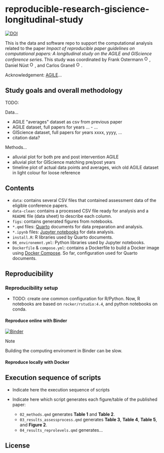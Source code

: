 # reproducible-research-giscience-longitudinal-study

<!--TODO: Linked badge to preprint-->

<!--TODO: Linked based to journal paper-->

<!--TODO: Linked badge to Assessment Protocol-->

[![DOI](https://zenodo.org/badge/DOI/10.5281/zenodo.XYZ.svg)](https://doi.org/)

This is the data and software repo to support the computational analysis related to the paper *Impact of reproducible paper
guidelines on computational papers: A longitudinal study on the AGILE and GIScience conference series*. 
This study was coordinated by Frank Ostermann <a href="https://orcid.org/0000-0002-9317-8291"><img alt="ORCID logo" src="https://info.orcid.org/wp-content/uploads/2019/11/orcid_16x16.png" width="16" height="16"/></a>,
Daniel Nüst <a href="https://orcid.org/0000-0002-0024-5046"><img alt="ORCID logo" src="https://info.orcid.org/wp-content/uploads/2019/11/orcid_16x16.png" width="16" height="16"/></a>, and 
Carlos Granell <a href="https://orcid.org/0000-0003-1004-9695"><img alt="ORCID logo" src="https://info.orcid.org/wp-content/uploads/2019/11/orcid_16x16.png" width="16" height="16"/></a>.


Acknowledgement: [AGILE](https://agile-gi.eu/)...

## Study goals and overall methodology


TODO: 

Data...

- AGILE "averages" dataset as csv from previous paper
- AGILE dataset, full papers for years ... - ...
- GIScience dataset, full papers for years xxxx, yyyy, ...
- citation data?

Methods...

- alluvial plot for both pre and post intervention AGILE
- alluvial plot for GIScience matching pre/post years
- timeline plot of actual data points and averages, wich old AGILE dataset in light colour for loose reference


## Contents

- `data`: contains several CSV files that contained assessment data of the eligible conference papers.
- `data-clean`: contains a processed CSV file ready for analysis and a `README` file (data sheet) to describe each column.
- `figs`: contains generated figures from notebooks.
- `*.qmd` files: [Quarto](https://quarto.org/) documents for data preparation and analysis.
- `*.ipynb` files: [Jupyter notebooks](https://jupyter.org/) for data analysis.
- `install.R`: R libraries used by Quarto documents.
- `06_environemnt.yml`: Python libraries used by Jupyter notebooks.
- `Dockerfile` & `compose.yml`: contains a Dockerfile to build a Docker image using [Docker Compose](https://docs.docker.com/compose/). 
So far, configuration used for Quarto documents. 

## Reproducibility

### Reproducibility setup

- TODO: create one common configuration for R/Python. Now, R notebooks are based on `rocker/rstudio:4.4`, and python notebooks on conda.


#### Reproduce online with Binder
[![Binder](https://mybinder.org/badge_logo.svg)](https://mybinder.org/)

> [!NOTE]
> Building the computing enviroment in Binder can be slow.


#### Reproduce locally with Docker


## Execution sequence of scripts

- Indicate here the execution sequence of scripts 

- Indicate here which script generates each figure/table of the published paper:
  - `02_methods.qmd` generates **Table 1** and **Table 2**.
  - `03_results_assessprocess.qmd` generates **Table 3**, **Table 4**, **Table 5**, and **Figure 2**.
  - `04_results_reprolevels.qmd` generates...

## License

